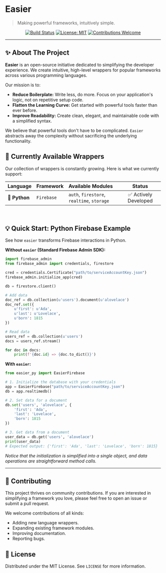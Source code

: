 # Easier

> Making powerful frameworks, intuitively simple.

<div align="center">

[![Build Status](https://img.shields.io/badge/build-passing-brightgreen?style=for-the-badge)](https://github.com/easier)
[![License: MIT](https://img.shields.io/badge/License-MIT-yellow.svg?style=for-the-badge)](https://opensource.org/licenses/MIT)
[![Contributions Welcome](https://img.shields.io/badge/contributions-welcome-orange.svg?style=for-the-badge)](https://github.com/easier)

</div>

---

## ✨ About The Project

**Easier** is an open-source initiative dedicated to simplifying the developer experience. We create intuitive, high-level wrappers for popular frameworks across various programming languages.

Our mission is to:
*   **Reduce Boilerplate:** Write less, do more. Focus on your application's logic, not on repetitive setup code.
*   **Flatten the Learning Curve:** Get started with powerful tools faster than ever before.
*   **Improve Readability:** Create clean, elegant, and maintainable code with a simplified syntax.

We believe that powerful tools don't have to be complicated. `Easier` abstracts away the complexity without sacrificing the underlying functionality.

## 🚀 Currently Available Wrappers

Our collection of wrappers is constantly growing. Here is what we currently support:

| Language | Framework | Available Modules | Status |
| :--- | :--- | :--- | :---: |
| **🐍 Python** | `Firebase` | `auth`, `firestore`, `realtime`, `storage` | ✅ Actively Developed |

<br/>

## 💡 Quick Start: Python Firebase Example

See how `easier` transforms Firebase interactions in Python.

**Without `easier` (Standard Firebase Admin SDK):**
```python
import firebase_admin
from firebase_admin import credentials, firestore

cred = credentials.Certificate("path/to/serviceAccountKey.json")
firebase_admin.initialize_app(cred)

db = firestore.client()

# Add data
doc_ref = db.collection(u'users').document(u'alovelace')
doc_ref.set({
    u'first': u'Ada',
    u'last': u'Lovelace',
    u'born': 1815
})

# Read data
users_ref = db.collection(u'users')
docs = users_ref.stream()

for doc in docs:
    print(f'{doc.id} => {doc.to_dict()}')
```

**With `easier`:**
```python
from easier_py import EasierFirebase

# 1. Initialize the database with your credentials
app = EasierFirebase("path/to/serviceAccountKey.json")
db = app.realtimedb()

# 2. Set data for a document
db.set('users', 'alovelace', {
    'first': 'Ada',
    'last': 'Lovelace',
    'born': 1815
})

# 3. Get data from a document
user_data = db.get('users', 'alovelace')
print(user_data)
# Expected output: {'first': 'Ada', 'last': 'Lovelace', 'born': 1815}
```
*Notice that the initialization is simplified into a single object, and data operations are straightforward method calls.*

---

## 🤝 Contributing

This project thrives on community contributions. If you are interested in simplifying a framework you love, please feel free to open an issue or submit a pull request.

We welcome contributions of all kinds:
*   Adding new language wrappers.
*   Expanding existing framework modules.
*   Improving documentation.
*   Reporting bugs.

## 📝 License

Distributed under the MIT License. See `LICENSE` for more information.
